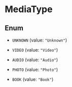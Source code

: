 

# MediaType

## Enum


* `UNKNOWN` (value: `"Unknown"`)

* `VIDEO` (value: `"Video"`)

* `AUDIO` (value: `"Audio"`)

* `PHOTO` (value: `"Photo"`)

* `BOOK` (value: `"Book"`)



